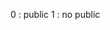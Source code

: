 <!--

    body parser : viet AIPS ,
    dotenv : lay tham so
    ejs : chay man hinh phia sever , view engrin

    express Fw







 -->
0  : public 
1  : no public
 